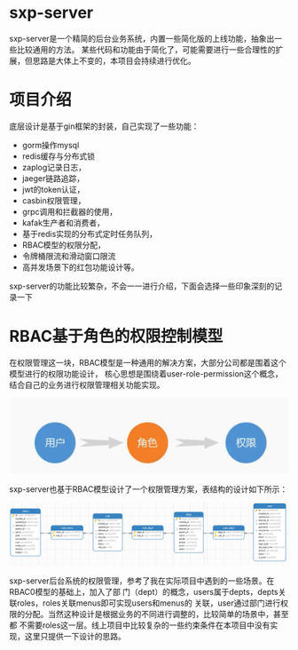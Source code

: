 # sxp-server

sxp-server是一个精简的后台业务系统，内置一些简化版的上线功能，抽象出一些比较通用的方法。
某些代码和功能由于简化了，可能需要进行一些合理性的扩展，但思路是大体上不变的，本项目会持续进行优化。


# 项目介绍

底层设计是基于gin框架的封装，自己实现了一些功能：
- gorm操作mysql
- redis缓存与分布式锁
- zaplog记录日志，
- jaeger链路追踪，
- jwt的token认证，
- casbin权限管理，
- grpc调用和拦截器的使用，
- kafak生产者和消费者，
- 基于redis实现的分布式定时任务队列，
- RBAC模型的权限分配，
- 令牌桶限流和滑动窗口限流
- 高并发场景下的红包功能设计等。

sxp-server的功能比较繁杂，不会一一进行介绍，下面会选择一些印象深刻的记录一下


# RBAC基于角色的权限控制模型

在权限管理这一块，RBAC模型是一种通用的解决方案，大部分公司都是围着这个模型进行的权限功能设计，
核心思想是围绕着user-role-permission这个概念，结合自己的业务进行权限管理相关功能实现。

![img_1.png](img_1.png)

sxp-server也基于RBAC模型设计了一个权限管理方案，表结构的设计如下所示：

![img_2.png](img_2.png)

sxp-server后台系统的权限管理，参考了我在实际项目中遇到的一些场景。在RBAC0模型的基础上，加入了部
门（dept）的概念，users属于depts，depts关联roles，roles关联menus即可实现users和menus的
关联，user通过部门进行权限的分配。当然这种设计是根据业务的不同进行调整的，比较简单的场景中，甚至都
不需要roles这一层。线上项目中比较复杂的一些约束条件在本项目中没有实现，这里只提供一下设计的思路。


